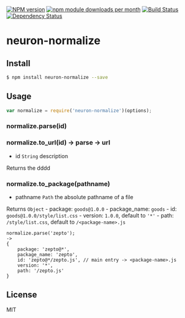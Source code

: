[![NPM version](https://badge.fury.io/js/neuron-normalize.svg)](http://badge.fury.io/js/neuron-normalize)
[![npm module downloads per month](http://img.shields.io/npm/dm/neuron-normalize.svg)](https://www.npmjs.org/package/neuron-normalize)
[![Build Status](https://travis-ci.org/neuron-js/neuron-normalize.svg?branch=master)](https://travis-ci.org/neuron-js/neuron-normalize)
[![Dependency Status](https://david-dm.org/neuron-js/neuron-normalize.svg)](https://david-dm.org/neuron-js/neuron-normalize)

# neuron-normalize

<!-- description -->

## Install

```sh
$ npm install neuron-normalize --save
```

## Usage

```js
var normalize = require('neuron-normalize')(options);
```

### normalize.parse(id)

### normalize.to_url(id) -> parse -> url

- id `String` description

Returns the dddd

### normalize.to_package(pathname)

- pathname `Path` the absolute pathname of a file

Returns `Object`
    - package: `goods@1.0.0`
    - package_name: `goods`
    - id: `goods@1.0.0/style/list.css`
    - version: `1.0.0`, default to `'*'`
    - path: `/style/list.css`, default to `/<package-name>.js`

```
normalize.parse('zepto');
->
{
    package: 'zepto@*',
    package_name: 'zepto',
    id: 'zepto@*/zepto.js', // main entry -> <package-name>.js
    version: '*',
    path: '/zepto.js'
}
```


## License

MIT

